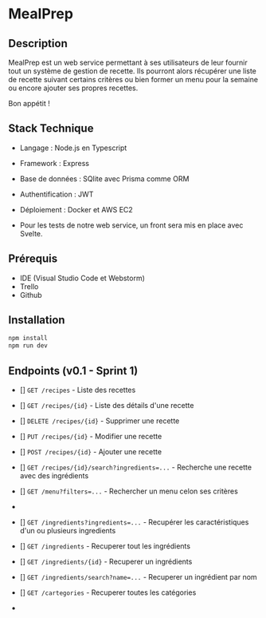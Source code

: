 # MealPrep

## Description

MealPrep est un web service permettant à ses utilisateurs de leur fournir tout un système de gestion de recette. Ils pourront alors récupérer une liste de recette suivant certains critères ou bien former un menu pour la semaine ou encore ajouter ses propres recettes.

Bon appétit !

## Stack Technique

- Langage : Node.js en Typescript
- Framework : Express
- Base de données : SQlite avec Prisma comme ORM
- Authentification : JWT
- Déploiement : Docker et AWS EC2

- Pour les tests de notre web service, un front sera mis en place avec Svelte.

## Prérequis

- IDE (Visual Studio Code et Webstorm)
- Trello
- Github

## Installation

```bash
npm install
npm run dev
```

## Endpoints (v0.1 - Sprint 1)

- []  `GET /recipes` - Liste des recettes
- []  `GET /recipes/{id}` - Liste des détails d'une recette
- []  `DELETE /recipes/{id}` - Supprimer une recette
- []  `PUT /recipes/{id}` - Modifier une recette
- []  `POST /recipes/{id}` - Ajouter une recette
- []  `GET /recipes/{id}/search?ingredients=...` - Recherche une recette avec des ingrédients

- []  `GET /menu?filters=...` - Rechercher un menu celon ses critères
- 
- []  `GET /ingredients?ingredients=...` - Recupérer les caractéristiques d'un ou plusieurs ingredients
- []  `GET /ingredients` - Recuperer tout les ingrédients
- []  `GET /ingredients/{id}` - Recuperer un ingrédients
- []  `GET /ingredients/search?name=...` - Recuperer un ingrédient par nom

- []  `GET /cartegories` - Recuperer toutes les catégories
- 

